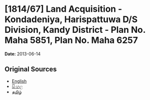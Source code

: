 # [1814/67] Land Acquisition - Kondadeniya, Harispattuwa D/S Division, Kandy District - Plan No. Maha 5851, Plan No. Maha 6257

**Date:** 2013-06-14

## Original Sources

- [English](https://documents.gov.lk/view/extra-gazettes/2013/6/1814-67_E.pdf)
- [සිංහල](https://documents.gov.lk/view/extra-gazettes/2013/6/1814-67_S.pdf)
- [தமிழ்](https://documents.gov.lk/view/extra-gazettes/2013/6/1814-67_T.pdf)
